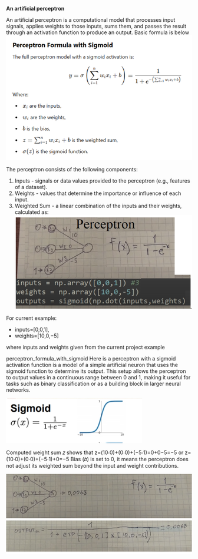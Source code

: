 **An artificial perceptron**

An artificial perceptron is a computational model that processes input signals, applies weights to those inputs, sums them, and passes the result through an activation function to produce an output.
Basic formula is below
![perceptron_formula_with_sigmoid.png](perceptron_formula_with_sigmoid.png)

The perceptron consists of the following components:

1. Inputs - signals or data values provided to the perceptron (e.g., features of a dataset).
2. Weights - values that determine the importance or influence of each input.
3. Weighted Sum - a linear combination of the inputs and their weights, calculated as:
![perceptron](perceptron.png)

For current example:
* inputs=[0,0,1], 
* weights=[10,0,−5]

where inputs and weights given from the current project example 

perceptron_formula_with_sigmoid
Here is a perceptron with a sigmoid activation function is a model of a simple artificial neuron that uses the sigmoid function to determine its output. This setup allows the perceptron to output values in a continuous range between 0 and 1, making it useful for tasks such as binary classification or as a building block in larger neural networks. 

![Sigmoid expression](sigmoid_expression.png)



Computed weight sum 𝑧 shows that z=(10⋅0)+(0⋅0)+(−5⋅1)=0+0−5=−5
or z=(10⋅0)+(0⋅0)+(−5⋅1)+0=−5
Bias (𝑏) is set to 0, it means the perceptron does not adjust its weighted sum  beyond the input and weight contributions. 

![perceptron_calculation.png](perceptron_calculation.png)
